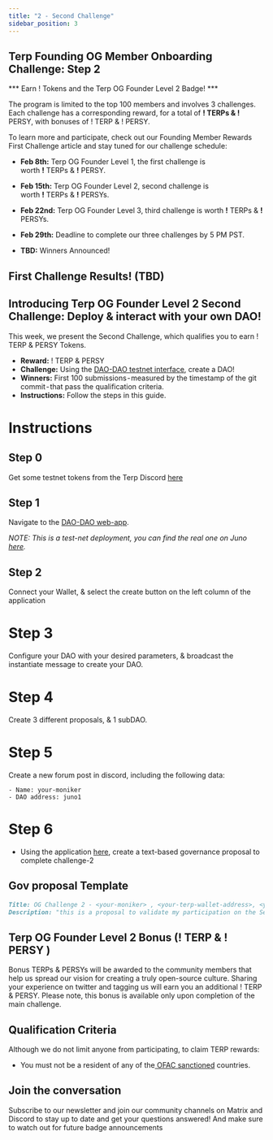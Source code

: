 ```yaml
---
title: "2 - Second Challenge"
sidebar_position: 3
---
```

## Terp Founding OG Member Onboarding Challenge: Step 2
*** Earn ! Tokens and the Terp OG Founder Level 2 Badge! *** 


The program is limited to the top 100 members and involves 3 challenges. Each challenge has a corresponding reward, for a total of **! TERPs & !** PERSY, with bonuses of ! TERP & ! PERSY.

To learn more and participate, check out our Founding Member Rewards First Challenge article and stay tuned for our challenge schedule:
- **Feb 8th:** Terp OG Founder Level 1, the first challenge is \
worth **!** TERPs & **!** PERSY.

- **Feb 15th:** Terp OG Founder Level 2, second challenge is \
worth **!** TERPs & **!** PERSYs.

- **Feb 22nd:** Terp OG Founder Level 3, third challenge is worth **!** TERPs & **!** PERSYs.

- **Feb 29th:** Deadline to complete our three challenges by 5 PM PST.

- **TBD:** Winners Announced!

## First Challenge Results! (TBD)

## Introducing Terp OG Founder Level 2 Second Challenge: Deploy & interact with your own DAO!
This week, we present the Second Challenge, which qualifies you to earn ! TERP & PERSY  Tokens.

- **Reward:** ! TERP & PERSY
- **Challenge:** Using the [DAO-DAO testnet interface](https://testnet.daodao.zone), create a DAO!
- **Winners:** First 100 submissions - measured by the timestamp of the git commit - that pass the qualification criteria.
- **Instructions:** Follow the steps in this guide.

# Instructions

## Step 0 
Get some testnet tokens from the Terp Discord [here](https://discord.gg/juno)

## Step 1
Navigate to the [DAO-DAO web-app](https://testnet.daodao.zone).

*NOTE: This is a test-net deployment, you can find the real one on Juno [here](https://daodao.zone).*

## Step 2 
Connect your Wallet, & select the create button on the left column of the application 

# Step 3 
Configure your DAO with your desired parameters, & broadcast the instantiate message to create your DAO.

# Step 4 
Create 3 different proposals, & 1 subDAO.

# Step 5 
Create a new forum post in discord, including the following data:
```
- Name: your-moniker
- DAO address: juno1
```
# Step 6 
- Using the application [here](https://proposals.subtract.fi/draft?type=TextProposal&chain=terpnettestnet), create a text-based governance proposal to complete challenge-2

## Gov proposal Template
```md 
Title: OG Challenge 2 - <your-moniker> , <your-terp-wallet-address>, <your-DAO-address>
Description: "this is a proposal to validate my participation on the Second OG Challenge."
```

## Terp OG Founder Level 2 Bonus (! TERP & ! PERSY )
Bonus TERPs & PERSYs will be awarded to the community members that help us spread our vision for creating a truly open-source culture. Sharing your experience on twitter and tagging us will earn you an additional ! TERP & PERSY. Please note, this bonus is available only upon completion of the main challenge.

## Qualification Criteria
Although we do not limit anyone from participating, to claim TERP rewards:
- You must not be a resident of any of the[ OFAC sanctioned](https://home.treasury.gov/policy-issues/office-of-foreign-assets-control-sanctions-programs-and-information) countries.

## Join the conversation 
Subscribe to our newsletter and join our community channels on Matrix and Discord to stay up to date and get your questions answered! And make sure to watch out for future badge announcements